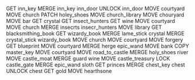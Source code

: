 GET inn_key
MERGE inn_key inn_door
UNLOCK inn_door
MOVE courtyard
MOVE church
PATCH holey_shoes
MOVE church_library
MOVE chouryard
MOVE bar
GET crystal
GET insect_hunters
GET wine
MOVE courtyard
MOVE church
MERGE insecrts insecr_hunters
MOVE library
GET blacksmithing_book
GET wizardy_book
MERGE lame_stick crystal
MERGE crystal_stick wizardy_book
MOVE church
MOVE courtyard
MOVE forgery
GET blueprint
MOVE courtyard
MERGE herge epic_wand
MOVE bank
COPY master_key
MOVE courtyard
MOVE road_to_castle
MERGE holy_shoes river
MOVE castle_moat
MERGE guard wine
MOVE castle_treasury
LOCK castle_gate
MERGE epic_wand sloth
GET princes
MERGE chest_key chest
UNLOCK chest
GET gold
MOVE hearthsone
